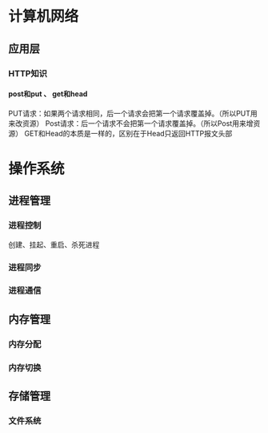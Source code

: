# 计算机网络
## 应用层
### HTTP知识
#### post和put 、 get和head 
PUT请求：如果两个请求相同，后一个请求会把第一个请求覆盖掉。（所以PUT用来改资源）
Post请求：后一个请求不会把第一个请求覆盖掉。（所以Post用来增资源）
GET和Head的本质是一样的，区别在于Head只返回HTTP报文头部


# 操作系统
## 进程管理
### 进程控制
创建、挂起、重启、杀死进程
### 进程同步
### 进程通信
## 内存管理
### 内存分配
### 内存切换
## 存储管理
### 文件系统
